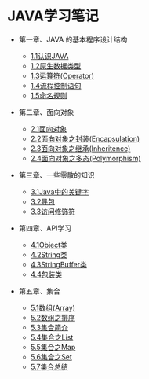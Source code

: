 JAVA学习笔记
=================
* 第一章、JAVA 的基本程序设计结构

    * [1.1认识JAVA](./1.1认识JAVA.md)
    * [1.2原生数据类型](./1.2原生数据类型.md)
    * [1.3运算符(Operator)](./1.3运算符(Operator).md)
    * [1.4流程控制语句](./1.4流程控制语句.md)
    * [1.5命名规则](./1.5命名规则.md)
    
* 第二章、面向对象    
    
    * [2.1面向对象](./2.1面向对象.md)
    * [2.2面向对象之封装(Encapsulation)](./2.2面向对象之封装.md)
    * [2.3面向对象之继承(Inheritence)](./2.3面向对象之继承.md)
    * [2.4面向对象之多态(Polymorphism)](./2.4面向对象之多态.md)
    
* 第三章、一些零散的知识
     
     * [3.1Java中的关键字](./3.1Java中的关键字.md)
     * [3.2导包](./3.2导包.md)
     * [3.3访问修饰符](./3.3访问修饰符.md)
     
* 第四章、API学习
      
     * [4.1Object类](./4.1Object类.md) 
     * [4.2String类](./4.2String类.md)
     * [4.3StringBuffer类](./4.3StringBuffer类.md)
     * [4.4包装类](./4.4包装类.md)

* 第五章、集合

     * [5.1数组(Array)](./5.1数组(Array).md)
     * [5.2数组之排序](./5.2数组之排序.md)
     * [5.3集合简介](./5.3集合简介.md)
     * [5.4集合之List](./5.4集合之List.md)
     * [5.5集合之Map](./5.5集合之Map.md)
     * [5.6集合之Set](./5.6集合之Set.md)
     * [5.7集合总结](./5.7集合总结.md)


     
     
     

